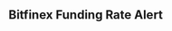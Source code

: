 <p align="center">
<svg width="314" height="38" viewBox="0 0 165 20" fill="none" xmlns="http://www.w3.org/2000/svg"><path class="bfx-logo-text" d="M141.437 19.662a.2.2 0 01-.144.338h-4.386a.198.198 0 01-.145-.063l-5.83-6.166-5.894 6.167a.198.198 0 01-.144.062h-4.387a.2.2 0 01-.144-.338l8.036-8.421-7.764-8.183a.2.2 0 01.145-.338h4.387c.055 0 .108.023.146.063l5.576 5.928 5.598-5.928a.202.202 0 01.146-.063h4.387a.2.2 0 01.145.338l-7.764 8.183 8.036 8.42zM99.856 20a.278.278 0 01-.278-.278V2.998c0-.153.125-.277.278-.277h16.571c.153 0 .277.124.277.277V5.39a.277.277 0 01-.277.277h-12.83v3.851h7.692c.153 0 .278.125.278.278v2.392a.278.278 0 01-.278.277h-7.692v4.287h12.997c.153 0 .278.124.278.277v2.693a.278.278 0 01-.278.278H99.856zM70.514 20a.278.278 0 01-.277-.278V2.998c0-.153.124-.277.277-.277h3.463c.154 0 .278.124.278.277v16.724a.278.278 0 01-.278.278h-3.463zM50.813 20a.278.278 0 01-.277-.278V2.998c0-.153.124-.277.277-.277h16.37c.153 0 .277.124.277.277v2.459a.278.278 0 01-.277.277H54.554v4.555h6.989c.153 0 .278.124.278.277v2.593a.278.278 0 01-.278.277h-6.989v6.286a.278.278 0 01-.278.278h-3.463zM40.067 5.801v13.921a.278.278 0 01-.277.278h-3.463a.278.278 0 01-.278-.278V5.802h-7.381a.278.278 0 01-.278-.278V2.998c0-.153.124-.277.278-.277h18.814c.153 0 .277.124.277.277v2.526a.278.278 0 01-.277.277h-7.415zM21.873 20a.278.278 0 01-.277-.278V2.998c0-.153.124-.277.277-.277h3.463c.154 0 .278.124.278.277v16.724a.278.278 0 01-.278.278h-3.463z"></path><path class="bfx-logo-text" fill-rule="evenodd" clip-rule="evenodd" d="M0 2.998c0-.153.124-.277.278-.277h14.798a3.609 3.609 0 013.608 3.609v1.153a3.609 3.609 0 01-3.609 3.61h.135a3.61 3.61 0 013.61 3.608v1.69A3.609 3.609 0 0115.21 20H.278A.278.278 0 010 19.722V2.998zm3.949 2.536h9.353c.92 0 1.666.746 1.666 1.666v.787c0 .92-.746 1.665-1.666 1.665H3.949V5.534zm0 6.963h9.453c.92 0 1.666.746 1.666 1.666v1.057c0 .92-.746 1.665-1.666 1.665H3.95v-4.388z"></path><path class="bfx-logo-text" d="M77.031 19.722V2.998c0-.153.124-.277.278-.277h2.363c.068 0 .133.024.184.07l13.33 11.798V2.999c0-.154.124-.278.277-.278h3.062c.153 0 .277.124.277.277v16.724a.278.278 0 01-.277.278h-2.363a.278.278 0 01-.184-.07L80.648 8.1v11.622a.278.278 0 01-.278.278H77.31a.278.278 0 01-.278-.278z"></path><path class="bfx-logo-leaf" d="M144.777 13.042c-.175-2.832 1.015-5.98 3.464-8.429 5.326-5.326 16.418-4.58 16.481-4.575-.03.044-8.139 11.8-17.748 12.9-.742.085-1.476.119-2.197.104z"></path><path class="bfx-logo-leaf" d="M145.902 16.662c.275.438.599.847.974 1.222 3.288 3.288 9.23 2.677 13.271-1.364 5.342-5.342 4.575-16.482 4.575-16.482-.029.066-5.842 13.095-15.08 15.937-1.254.386-2.511.61-3.74.687z"></path></svg>
</p>


## Bitfinex Funding Rate Alert
